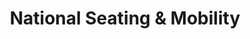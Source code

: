 ---
title: "National Seating & Mobility"
url: /centennial/national-seating-und-mobility/
shop: Sanitätshaus
---